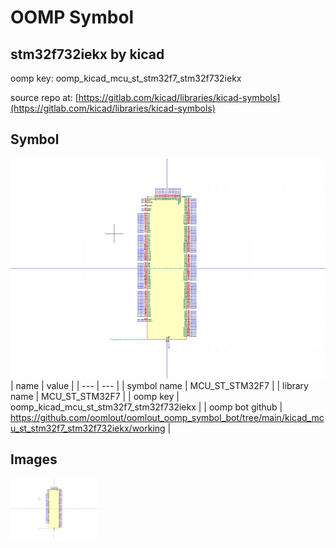 # OOMP Symbol  
## stm32f732iekx  by kicad  
  
oomp key: oomp_kicad_mcu_st_stm32f7_stm32f732iekx  
  
source repo at: [https://gitlab.com/kicad/libraries/kicad-symbols](https://gitlab.com/kicad/libraries/kicad-symbols)  
## Symbol  
  
[![working.png](working_600.png)](working.png)  
| name | value | 
| --- | --- | 
| symbol name | MCU_ST_STM32F7 | 
| library name | MCU_ST_STM32F7 | 
| oomp key | oomp_kicad_mcu_st_stm32f7_stm32f732iekx | 
| oomp bot github | https://github.com/oomlout/oomlout_oomp_symbol_bot/tree/main/kicad_mcu_st_stm32f7_stm32f732iekx/working | 
## Images  
  
[![working.png](working_140.png)](working.png)  

